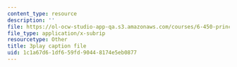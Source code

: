 ```yaml
---
content_type: resource
description: ''
file: https://ol-ocw-studio-app-qa.s3.amazonaws.com/courses/6-450-principles-of-digital-communications-i-fall-2006/1c1a67d61df659fd90448174e5eb0877_zB9aY8tzd74.vtt
file_type: application/x-subrip
resourcetype: Other
title: 3play caption file
uid: 1c1a67d6-1df6-59fd-9044-8174e5eb0877
---
```

